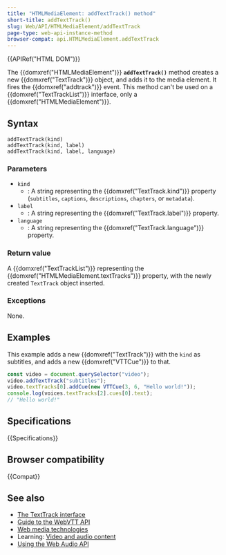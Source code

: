 ```yaml
---
title: "HTMLMediaElement: addTextTrack() method"
short-title: addTextTrack()
slug: Web/API/HTMLMediaElement/addTextTrack
page-type: web-api-instance-method
browser-compat: api.HTMLMediaElement.addTextTrack
---
```


{{APIRef("HTML DOM")}}

The {{domxref("HTMLMediaElement")}}
**`addTextTrack()`** method creates a new {{domxref("TextTrack")}} object, and adds it to the media element. It fires the {{domxref("addtrack")}} event. This method can't be used on a {{domxref("TextTrackList")}} interface, only a {{domxref("HTMLMediaElement")}}.

## Syntax

```js-nolint
addTextTrack(kind)
addTextTrack(kind, label)
addTextTrack(kind, label, language)
```

### Parameters

- `kind`
  - : A string representing the {{domxref("TextTrack.kind")}} property (`subtitles`, `captions`, `descriptions`, `chapters`, or `metadata`).
- `label`
  - : A string representing the {{domxref("TextTrack.label")}} property.
- `language`
  - : A string representing the {{domxref("TextTrack.language")}} property.

### Return value

A {{domxref("TextTrackList")}} representing the {{domxref("HTMLMediaElement.textTracks")}} property, with the newly created `TextTrack` object inserted.

### Exceptions

None.

## Examples

This example adds a new {{domxref("TextTrack")}} with the `kind` as subtitles, and adds a new {{domxref("VTTCue")}} to that.

```js
const video = document.querySelector("video");
video.addTextTrack("subtitles");
video.textTracks[0].addCue(new VTTCue(3, 6, "Hello world!"));
console.log(voices.textTracks[2].cues[0].text);
// "Hello world!"
```

## Specifications

{{Specifications}}

## Browser compatibility

{{Compat}}

## See also

- [The TextTrack interface](/en-US/docs/Web/API/TextTrack)
- [Guide to the WebVTT API](/en-US/docs/Web/API/WebVTT_API/Web_Video_Text_Tracks_Format)
- [Web media technologies](/en-US/docs/Web/Media)
- Learning: [Video and audio content](/en-US/docs/Learn/HTML/Multimedia_and_embedding/Video_and_audio_content)
- [Using the Web Audio API](/en-US/docs/Web/API/Web_Audio_API/Using_Web_Audio_API)
